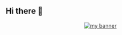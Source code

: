 ## Hi there 👋

<!--
**anggifit/anggifit** is a ✨ _special_ ✨ repository because its `README.md` (this file) appears on your GitHub profile.

Here are some ideas to get you started:

- 🔭 I’m currently working on ...
- 🌱 I’m currently learning ...!

- 👯 I’m looking to collaborate on ...
- 🤔 I’m looking for help with ...
- 💬 Ask me about ...
- 📫 How to reach me: ...
- 😄 Pronouns: ...
- ⚡ Fun fact: ...
-->
<p align="center">
  <a href="[https://jesuslagares.com/](https://personal-portafolio-pi.vercel.app/)" target="_blank" rel="noreferrer"><img src="https://github.com/user-attachments/assets/54d791ac-83f1-4325-a280-4a084a8d1684" alt="my banner"></a>
</p>

